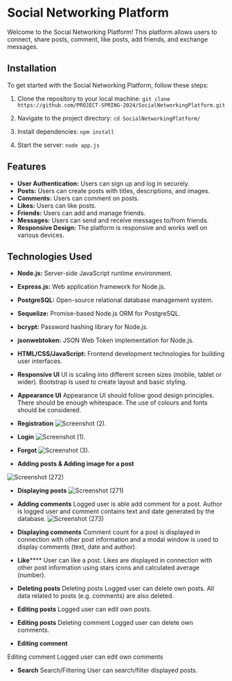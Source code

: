 # Social Networking Platform

Welcome to the Social Networking Platform! This platform allows users to connect, share posts, comment, like posts, add friends, and exchange messages.

## Installation

To get started with the Social Networking Platform, follow these steps:

1. Clone the repository to your local machine:
`git clone https://github.com/PROJECT-SPRING-2024/SocialNetworkingPlatform.git
`


2. Navigate to the project directory:
`cd SocialNetworkingPlatform/`



3. Install dependencies:
`npm install`



4. Start the server:
`node app.js`



## Features

- **User Authentication:** Users can sign up and log in securely.
- **Posts:** Users can create posts with titles, descriptions, and images.
- **Comments:** Users can comment on posts.
- **Likes:** Users can like posts.
- **Friends:** Users can add and manage friends.
- **Messages:** Users can send and receive messages to/from friends.
- **Responsive Design:** The platform is responsive and works well on various devices.

## Technologies Used

- **Node.js:** Server-side JavaScript runtime environment.
- **Express.js:** Web application framework for Node.js.
- **PostgreSQL:** Open-source relational database management system.
- **Sequelize:** Promise-based Node.js ORM for PostgreSQL.
- **bcrypt:** Password hashing library for Node.js.
- **jsonwebtoken:** JSON Web Token implementation for Node.js.
- **HTML/CSS/JavaScript:** Frontend development technologies for building user interfaces.

- **Responsive UI**  UI is scaling into different screen sizes (mobile, tablet or wider). Bootstrap is used to create layout and basic styling.


- **Appearance UI** Appearance UI should follow good design principles. There should be enough whitespace. The use of colours and fonts should be considered.
- **Registration** 
![Screenshot (2)](https://github.com/user-attachments/assets/4aa61b02-1bba-41d4-a7fc-ae51db549199).
- **Login** 
![Screenshot (1)](https://github.com/user-attachments/assets/b9304ea1-8076-4b31-a255-f92193df2cab).
- **Forgot** 
![Screenshot (3)](https://github.com/user-attachments/assets/5b124a9b-364f-417c-88c9-740a3a58d7d6).
- **Adding posts & Adding image for a post** 

![Screenshot (272)](https://github.com/user-attachments/assets/9a66ac96-dde5-4a23-b899-9f84e6201ea3)
- **Displaying posts** 
![Screenshot (271)](https://github.com/user-attachments/assets/15b69b7c-0482-47d3-ac18-b9985db829a9)
- **Adding comments** Logged user is able add comment for a post. Author is logged user and comment contains text and date generated by the database.
 ![Screenshot (273)](https://github.com/user-attachments/assets/a79062a5-7ae3-4e96-873d-e48d866e4e9e)
- **Displaying comments** 
 Comment count for a post is displayed in 
connection with other post information and a 
modal window is used to display comments 
(text, date and author).
- **Like****** 
 User can like a post. Likes are displayed in 
connection with other post information using 
stars icons and calculated average
(number).

- **Deleting posts** 
Deleting posts Logged user can delete own posts. All data 
related to posts (e.g. comments) are also 
deleted.
- **Editing posts** 
 Logged user can edit own posts.
- **Editing posts** 
Deleting comment Logged user can delete own comments.
- **Editing comment**

Editing comment Logged user can edit own comments
- **Search** 
Search/Filtering User can search/filter displayed posts. 


